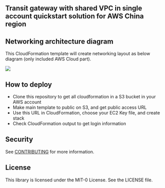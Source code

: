 ## Transit gateway with shared VPC in single account quickstart solution for AWS China region

## Networking architecture diagram

This CloudFormation template will create networking layout as below diagram (only included AWS Cloud part).

![](https://d51vuyprlknbq.cloudfront.net/TGW-SharedVPC/Architecture.png)

## How to deploy

* Clone this repository to get all cloudformation in a S3 bucket in your AWS account
* Make main template to public on S3, and get public access URL
* Use this URL in CloudFormation, choose your EC2 Key file, and create stack
* Check CloudFormation output to get login information

## Security

See [CONTRIBUTING](CONTRIBUTING.md#security-issue-notifications) for more information.

## License

This library is licensed under the MIT-0 License. See the LICENSE file.

